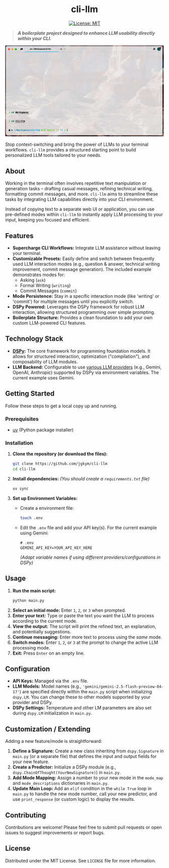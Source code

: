 <div align='center'>
<h1>cli-llm</h1>

[![License: MIT](https://img.shields.io/badge/License-MIT-yellow.svg)](https://opensource.org/licenses/MIT)
</div>

> ***A boilerplate project designed to enhance LLM usability directly within your CLI.***

![demo](assets/demo.gif)

Stop context-switching and bring the power of LLMs to your terminal workflows. `cli-llm` provides a structured starting point to build personalized LLM tools tailored to your needs.

## About

Working in the terminal often involves repetitive text manipulation or generation tasks – drafting casual messages, refining technical writing, formatting commit messages, and more. `cli-llm` aims to streamline these tasks by integrating LLM capabilities directly into your CLI environment.

Instead of copying text to a separate web UI or application, you can use pre-defined modes within `cli-llm` to instantly apply LLM processing to your input, keeping you focused and efficient.

## Features

* **Supercharge CLI Workflows:** Integrate LLM assistance without leaving your terminal.
* **Customizable Presets:** Easily define and switch between frequently used LLM interaction modes (e.g., question & answer, technical writing improvement, commit message generation). The included example demonstrates modes for:
    * Asking (`ask`)
    * Formal Writing (`writing`)
    * Commit Messages (`commit`)
* **Mode Persistence:** Stay in a specific interaction mode (like 'writing' or 'commit') for multiple messages until you explicitly switch.
* **DSPy Powered:** Leverages the DSPy framework for robust LLM interaction, allowing structured programming over simple prompting.
* **Boilerplate Structure:** Provides a clean foundation to add your own custom LLM-powered CLI features.

## Technology Stack

* **[DSPy](https://dspy.ai/):** The core framework for programming foundation models. It allows for structured interaction, optimization ("compilation"), and composability of LLM modules.
* **LLM Backend:** Configurable to use [various LLM providers](https://dspy.ai/learn/programming/language_models/) (e.g., Gemini, OpenAI, Anthropic) supported by DSPy via environment variables. The current example uses Gemini.

## Getting Started

Follow these steps to get a local copy up and running.

### Prerequisites

* [uv](https://docs.astral.sh/uv/getting-started/installation/) (Python package installer)


### Installation

1.  **Clone the repository (or download the files):**
    ```bash
    git clone https://github.com/jgkym/cli-llm  
    cd cli-llm
    ```
2.  **Install dependencies:**
    *(You should create a `requirements.txt` file)*
    ```bash
    uv sync
    ```
    
3.  **Set up Environment Variables:**
    * Create a environment file:
        ```bash
        touch .env
        ```
    * Edit the `.env` file and add your API key(s). For the current example using Gemini: 
        ```dotenv
        # .env
        GEMINI_API_KEY=YOUR_API_KEY_HERE 
        ```
        *(Adapt variable names if using different providers/configurations in DSPy)*

## Usage

1.  **Run the main script:**
    ```bash
    python main.py
    ```
2.  **Select an initial mode:** Enter `1`, `2`, or `3` when prompted.
3.  **Enter your text:** Type or paste the text you want the LLM to process according to the current mode.
4.  **View the output:** The script will print the refined text, an explanation, and potentially suggestions.
5.  **Continue messaging:** Enter more text to process using the *same* mode.
6.  **Switch modes:** Enter `1`, `2`, or `3` at the prompt to change the active LLM processing mode.
7.  **Exit:** Press `Enter` on an empty line.

## Configuration

* **API Keys:** Managed via the `.env` file.
* **LLM Models:** Model names (e.g., `'gemini/gemini-2.5-flash-preview-04-17'`) are specified directly within the `main.py` script when initializing `dspy.LM`. You can change these to other models supported by your provider and DSPy.
* **DSPy Settings:** Temperature and other LM parameters are also set during `dspy.LM` initialization in `main.py`.

## Customization / Extending

Adding a new feature/mode is straightforward:

1.  **Define a Signature:** Create a new class inheriting from `dspy.Signature` in `main.py` (or a separate file) that defines the input and output fields for your new feature.
2.  **Create a Predictor:** Initialize a DSPy module (e.g., `dspy.ChainOfThought(YourNewSignature)`) in `main.py`.
3.  **Add Mode Mapping:** Assign a number to your new mode in the `mode_map` and `mode_descriptions` dictionaries in `main.py`.
4.  **Update Main Loop:** Add an `elif` condition in the `while True` loop in `main.py` to handle the new mode number, call your new predictor, and use `print_response` (or custom logic) to display the results.

## Contributing

Contributions are welcome! Please feel free to submit pull requests or open issues to suggest improvements or report bugs.

## License

Distributed under the MIT License. See `LICENSE` file for more information.